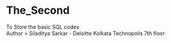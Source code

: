 # The_Second
To Store the basic SQL codes
<br>
Author = Siladitya Sarkar - Deloitte Kolkata Technopolis 7th floor

